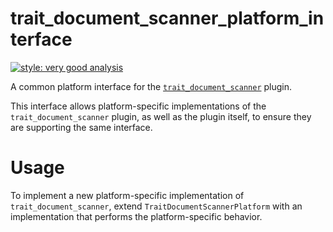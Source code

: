 # trait_document_scanner_platform_interface

[![style: very good analysis][very_good_analysis_badge]][very_good_analysis_link]

A common platform interface for the [`trait_document_scanner`][pub_link] plugin.

This interface allows platform-specific implementations of the `trait_document_scanner` plugin, as well as the plugin itself, to ensure they are supporting the same interface.

# Usage

To implement a new platform-specific implementation of `trait_document_scanner`, extend `TraitDocumentScannerPlatform` with an implementation that performs the platform-specific behavior.

[pub_link]: https://pub.dev/packages/trait_document_scanner
[very_good_analysis_badge]: https://img.shields.io/badge/style-very_good_analysis-B22C89.svg
[very_good_analysis_link]: https://pub.dev/packages/very_good_analysis